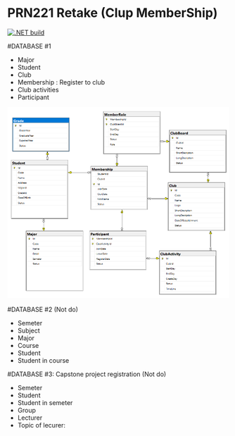 #  PRN221 Retake (Clup MemberShip)
[![.NET build](https://github.com/thientm27/Club-MemberShip/actions/workflows/dotnet.yml/badge.svg)](https://github.com/thientm27/Club-MemberShip/actions/workflows/dotnet.yml)

#DATABASE #1
- Major
- Student
- Club 
- Membership : Register to club
- Club activities
- Participant

![alt text](https://github.com/thientm27/Club-MemberShip/blob/main/Pictures/image2.png?raw=true)

#DATABASE #2 (Not do)
- Semeter
- Subject 
- Major 
- Course
- Student
- Student in course

#DATABASE #3: Capstone project registration (Not do)
- Semeter
- Student 
- Student in semeter
- Group
- Lecturer
- Topic of lecurer: 
